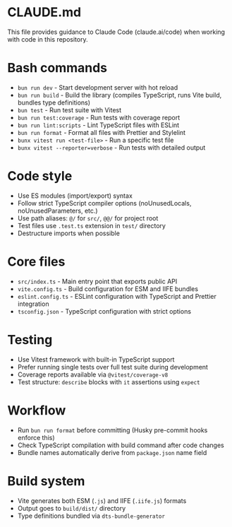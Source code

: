 # CLAUDE.md

This file provides guidance to Claude Code (claude.ai/code) when working with code in this repository.

# Bash commands
- `bun run dev` - Start development server with hot reload
- `bun run build` - Build the library (compiles TypeScript, runs Vite build, bundles type definitions)
- `bun test` - Run test suite with Vitest
- `bun run test:coverage` - Run tests with coverage report
- `bun run lint:scripts` - Lint TypeScript files with ESLint
- `bun run format` - Format all files with Prettier and Stylelint
- `bunx vitest run <test-file>` - Run a specific test file
- `bunx vitest --reporter=verbose` - Run tests with detailed output

# Code style
- Use ES modules (import/export) syntax
- Follow strict TypeScript compiler options (noUnusedLocals, noUnusedParameters, etc.)
- Use path aliases: `@/` for `src/`, `@@/` for project root
- Test files use `.test.ts` extension in `test/` directory
- Destructure imports when possible

# Core files
- `src/index.ts` - Main entry point that exports public API
- `vite.config.ts` - Build configuration for ESM and IIFE bundles
- `eslint.config.ts` - ESLint configuration with TypeScript and Prettier integration
- `tsconfig.json` - TypeScript configuration with strict options

# Testing
- Use Vitest framework with built-in TypeScript support
- Prefer running single tests over full test suite during development
- Coverage reports available via `@vitest/coverage-v8`
- Test structure: `describe` blocks with `it` assertions using `expect`

# Workflow
- Run `bun run format` before committing (Husky pre-commit hooks enforce this)
- Check TypeScript compilation with build command after code changes
- Bundle names automatically derive from `package.json` name field

# Build system
- Vite generates both ESM (`.js`) and IIFE (`.iife.js`) formats
- Output goes to `build/dist/` directory
- Type definitions bundled via `dts-bundle-generator`